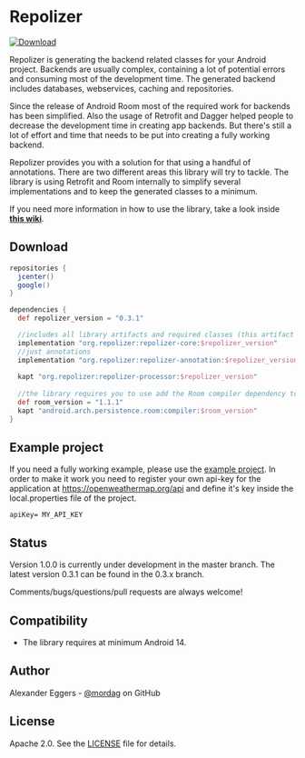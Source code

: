 Repolizer
=====
[![Download](https://api.bintray.com/packages/mordag/android/repolizer-core/images/download.svg) ](https://bintray.com/mordag/android/repolizer-core/_latestVersion)

Repolizer is generating the backend related classes for your Android project. Backends are usually complex, containing a lot of potential errors and consuming most of the development time. The generated backend includes databases, webservices, caching and repositories.

Since the release of Android Room most of the required work for backends has been simplified. Also the usage of Retrofit and Dagger helped people to decrease the development time in creating app backends. But there's still a lot of effort and time that needs to be put into creating a fully working backend.

Repolizer provides you with a solution for that using a handful of annotations. There are two different areas this library will try to tackle. The library is using Retrofit and Room internally to simplify several implementations and to keep the generated classes to a minimum.

If you need more information in how to use the library, take a look inside **[this wiki][4]**.

Download
--------
```gradle
repositories {
  jcenter()
  google()
}

dependencies {
  def repolizer_version = "0.3.1"

  //includes all library artifacts and required classes (this artifact is required if you want to use the processor)
  implementation "org.repolizer:repolizer-core:$repolizer_version"
  //just annotations
  implementation "org.repolizer:repolizer-annotation:$repolizer_version"
  
  kapt "org.repolizer:repolizer-processor:$repolizer_version"
  
  //the library requires you to use add the Room compiler dependency to your project (that will change with the next major release)
  def room_version = "1.1.1"
  kapt "android.arch.persistence.room:compiler:$room_version"
}
```

Example project
-------------------

If you need a fully working example, please use the [example project][3]. In order to make it work you need to register your own api-key for the application at https://openweathermap.org/api and define it's key inside the local.properties file of the project.

```
apiKey= MY_API_KEY
```

Status
------
Version 1.0.0 is currently under development in the master branch. The latest version 0.3.1 can be found in the 0.3.x branch.

Comments/bugs/questions/pull requests are always welcome!

Compatibility
-------------

 * The library requires at minimum Android 14.

Author
------
Alexander Eggers - [@mordag][2] on GitHub

License
-------
Apache 2.0. See the [LICENSE][1] file for details.


[1]: https://github.com/Mordag/repolizer/blob/master/LICENSE
[2]: https://github.com/Mordag
[3]: https://github.com/Mordag/repolizer/tree/master/examples/src/main/java/org/demo/weatherapp
[4]: https://github.com/Mordag/repolizer/wiki
